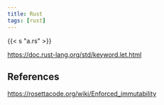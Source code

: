 ```yaml
---
title: Rust
tags: [rust]
---
```


{{< s "a.rs" >}}

<https://doc.rust-lang.org/std/keyword.let.html>

## References

<https://rosettacode.org/wiki/Enforced_immutability>
